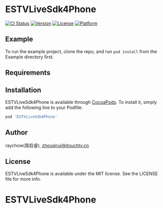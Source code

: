 # ESTVLiveSdk4Phone

[![CI Status](https://img.shields.io/travis/raychow(周启睿)/ESTVLiveSdk4Phone.svg?style=flat)](https://travis-ci.org/raychow(周启睿)/ESTVLiveSdk4Phone)
[![Version](https://img.shields.io/cocoapods/v/ESTVLiveSdk4Phone.svg?style=flat)](https://cocoapods.org/pods/ESTVLiveSdk4Phone)
[![License](https://img.shields.io/cocoapods/l/ESTVLiveSdk4Phone.svg?style=flat)](https://cocoapods.org/pods/ESTVLiveSdk4Phone)
[![Platform](https://img.shields.io/cocoapods/p/ESTVLiveSdk4Phone.svg?style=flat)](https://cocoapods.org/pods/ESTVLiveSdk4Phone)

## Example

To run the example project, clone the repo, and run `pod install` from the Example directory first.

## Requirements

## Installation

ESTVLiveSdk4Phone is available through [CocoaPods](https://cocoapods.org). To install
it, simply add the following line to your Podfile:

```ruby
pod 'ESTVLiveSdk4Phone'
```

## Author

raychow(周启睿), zhouqirui@itouchtv.cn

## License

ESTVLiveSdk4Phone is available under the MIT license. See the LICENSE file for more info.
# ESTVLiveSdk4Phone
